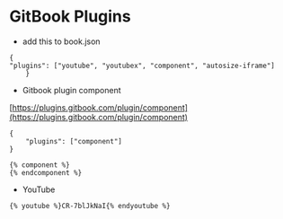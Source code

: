 # GitBook Plugins

* add this to book.json

```text
{
"plugins": ["youtube", "youtubex", "component", "autosize-iframe"]
    }
```

* Gitbook plugin component

[https://plugins.gitbook.com/plugin/component](https://plugins.gitbook.com/plugin/component)

```text
{
    "plugins": ["component"]
}

{% component %}
{% endcomponent %}
```

* YouTube 

```text
{% youtube %}CR-7blJkNaI{% endyoutube %}
```

